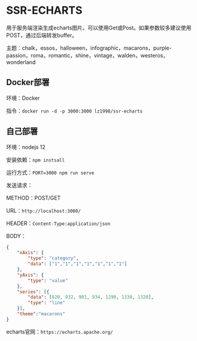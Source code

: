 # SSR-ECHARTS


用于服务端渲染生成echarts图片。可以使用Get或Post。如果参数较多建议使用POST，通过后端转发buffer。

主题：chalk，essos，halloween，infographic，macarons，purple-passion，roma，romantic，shine，vintage，walden，westeros，wonderland

## Docker部署
环境：Docker

指令：`docker run -d -p 3000:3000 lz1998/ssr-echarts`

## 自己部署
环境：nodejs 12

安装依赖：`npm instsall`

运行方式：`PORT=3000 npm run serve`

发送请求：

METHOD：POST/GET

URL：`http://localhost:3000/`

HEADER：`Content-Type:application/json`

BODY：
```json
{
    "xAxis": {
        "type": "category",
        "data": ["1","1","1","1","1","1","1"]
    },
    "yAxis": {
        "type": "value"
    },
    "series": [{
        "data": [820, 932, 901, 934, 1290, 1330, 1320],
        "type": "line"
    }],
    "theme":"macarons"
}
```

echarts官网：`https://echarts.apache.org/`
